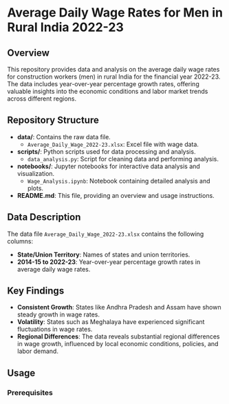 # Average Daily Wage Rates for Men in Rural India 2022-23

## Overview

This repository provides data and analysis on the average daily wage rates for construction workers (men) in rural India for the financial year 2022-23. The data includes year-over-year percentage growth rates, offering valuable insights into the economic conditions and labor market trends across different regions.

## Repository Structure

- **data/**: Contains the raw data file.
  - `Average_Daily_Wage_2022-23.xlsx`: Excel file with wage data.
- **scripts/**: Python scripts used for data processing and analysis.
  - `data_analysis.py`: Script for cleaning data and performing analysis.
- **notebooks/**: Jupyter notebooks for interactive data analysis and visualization.
  - `Wage_Analysis.ipynb`: Notebook containing detailed analysis and plots.
- **README.md**: This file, providing an overview and usage instructions.

## Data Description

The data file `Average_Daily_Wage_2022-23.xlsx` contains the following columns:
- **State/Union Territory**: Names of states and union territories.
- **2014-15 to 2022-23**: Year-over-year percentage growth rates in average daily wage rates.

## Key Findings

- **Consistent Growth**: States like Andhra Pradesh and Assam have shown steady growth in wage rates.
- **Volatility**: States such as Meghalaya have experienced significant fluctuations in wage rates.
- **Regional Differences**: The data reveals substantial regional differences in wage growth, influenced by local economic conditions, policies, and labor demand.

## Usage

### Prerequisites
